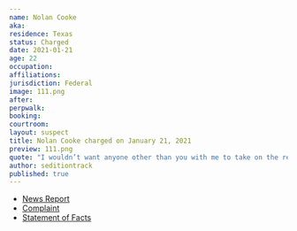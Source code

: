 ```yaml
---
name: Nolan Cooke
aka:
residence: Texas
status: Charged
date: 2021-01-21
age: 22
occupation:
affiliations:
jurisdiction: Federal
image: 111.png
after:
perpwalk:
booking:
courtroom:
layout: suspect
title: Nolan Cooke charged on January 21, 2021
preview: 111.png
quote: "I wouldn’t want anyone other than you with me to take on the revolution."
author: seditiontrack
published: true
---
```


- [News Report](https://www.wfaa.com/article/news/crime/fannin-county-man-arrested-for-participating-in-us-capitol-riots/287-ac08b977-b49e-4aa8-be32-08a2ef1f5b80)
- [Complaint](https://www.justice.gov/opa/page/file/1358231/download)
- [Statement of Facts](https://www.justice.gov/opa/page/file/1358226/download)
